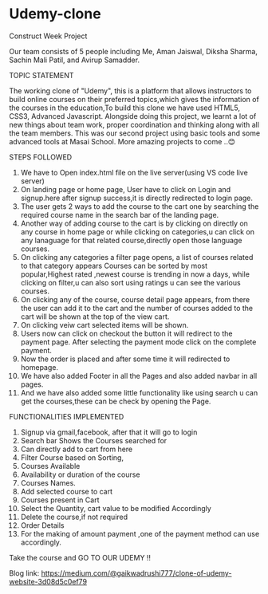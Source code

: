 

# Udemy-clone
Construct Week Project

Our team consists of 5 people including Me, Aman Jaiswal, Diksha Sharma, Sachin Mali Patil, and Avirup Samadder. 

TOPIC STATEMENT

The working clone of "Udemy", this is a platform that allows instructors to build online courses on their preferred topics,which gives the information of the courses in the education,To build this clone we have used HTML5, CSS3, Advanced Javascript. Alongside doing this project, we learnt a lot of new things about team work, proper coordination and thinking along with all the team members. This was our second  project using basic tools and some advanced tools at Masai School. More amazing projects to come ..😊

STEPS FOLLOWED

1. We have to Open index.html file on the live server(using VS code live server)
2. On landing page or home page, User have to click on Login and signup.here after signup success,it is directly redirected to login page.
3. The user gets 2 ways to add the course to the cart one by searching the required course name in the search bar of the landing page.
4. Another way of adding course to the cart is by clicking on directly on any course in home page or while clicking on categories,u can click on any lanaguage for that related course,directly open those language courses.
5. On clicking any categories a filter page opens, a list of courses related to that category appears Courses can be sorted by most popular,Highest rated ,newest course is trending in now a days, while clicking on filter,u can also sort using ratings u can see the various courses.
6. On clicking any of the course, course detail page appears, from there the user can add it to the cart and the number of courses added to the cart will be shown at the top of the view cart.
7. On clicking veiw cart selected items will be shown.
8. Users now can click on checkout the button it will redirect to the payment page. After selecting the payment mode click on the complete payment.
9. Now the order is placed and after some time it will redirected to homepage.
10. We have also added Footer in all the Pages and also added navbar in all pages.
11. And we have also added some little functionality like using search u can get the courses,these can be check by opening the Page.

FUNCTIONALITIES IMPLEMENTED

1. Signup via gmail,facebook, after that it will go to login 
2. Search bar Shows the Courses searched for
3. Can directly add to cart from here
4. Filter Course based on Sorting,
5. Courses Available
6. Availability or duration of the course
7. Courses Names.
8. Add selected course to cart
9. Courses present in Cart
10. Select the Quantity, cart value to be modified Accordingly
11. Delete the course,if not required
12. Order Details
13. For the making of amount payment ,one of the payment method can use accordingly.


Take the course and GO TO OUR UDEMY !!


Blog link: https://medium.com/@gaikwadrushi777/clone-of-udemy-website-3d08d5c0ef79



